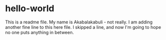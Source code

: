 # hello-world
This is a readme file. My name is Akabalakabuli - not really.
I am adding another fine line to this here file.
I skipped a line, and now I'm going to hope no one puts anything in between.

